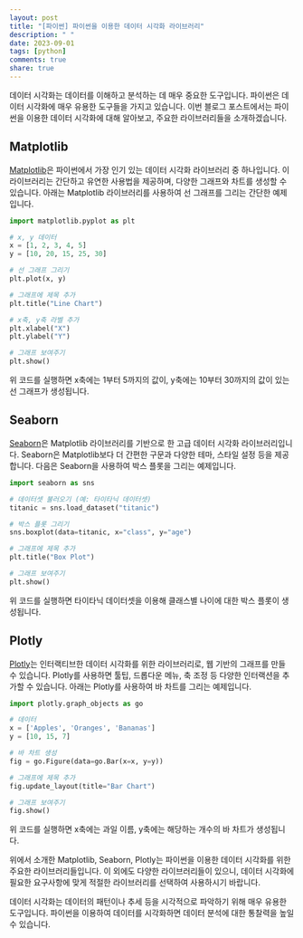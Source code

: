 ```yaml
---
layout: post
title: "[파이썬] 파이썬을 이용한 데이터 시각화 라이브러리"
description: " "
date: 2023-09-01
tags: [python]
comments: true
share: true
---
```


데이터 시각화는 데이터를 이해하고 분석하는 데 매우 중요한 도구입니다. 파이썬은 데이터 시각화에 매우 유용한 도구들을 가지고 있습니다. 이번 블로그 포스트에서는 파이썬을 이용한 데이터 시각화에 대해 알아보고, 주요한 라이브러리들을 소개하겠습니다.

## Matplotlib

[Matplotlib](https://matplotlib.org)은 파이썬에서 가장 인기 있는 데이터 시각화 라이브러리 중 하나입니다. 이 라이브러리는 간단하고 유연한 사용법을 제공하며, 다양한 그래프와 차트를 생성할 수 있습니다. 아래는 Matplotlib 라이브러리를 사용하여 선 그래프를 그리는 간단한 예제입니다.
```python
import matplotlib.pyplot as plt

# x, y 데이터
x = [1, 2, 3, 4, 5]
y = [10, 20, 15, 25, 30]

# 선 그래프 그리기
plt.plot(x, y)

# 그래프에 제목 추가
plt.title("Line Chart")

# x축, y축 라벨 추가
plt.xlabel("X")
plt.ylabel("Y")

# 그래프 보여주기
plt.show()
```
위 코드를 실행하면 x축에는 1부터 5까지의 값이, y축에는 10부터 30까지의 값이 있는 선 그래프가 생성됩니다.

## Seaborn

[Seaborn](https://seaborn.pydata.org)은 Matplotlib 라이브러리를 기반으로 한 고급 데이터 시각화 라이브러리입니다. Seaborn은 Matplotlib보다 더 간편한 구문과 다양한 테마, 스타일 설정 등을 제공합니다. 다음은 Seaborn을 사용하여 박스 플롯을 그리는 예제입니다.
```python
import seaborn as sns

# 데이터셋 불러오기 (예: 타이타닉 데이터셋)
titanic = sns.load_dataset("titanic")

# 박스 플롯 그리기
sns.boxplot(data=titanic, x="class", y="age")

# 그래프에 제목 추가
plt.title("Box Plot")

# 그래프 보여주기
plt.show()
```
위 코드를 실행하면 타이타닉 데이터셋을 이용해 클래스별 나이에 대한 박스 플롯이 생성됩니다.

## Plotly

[Plotly](https://plotly.com/python)는 인터랙티브한 데이터 시각화를 위한 라이브러리로, 웹 기반의 그래프를 만들 수 있습니다. Plotly를 사용하면 툴팁, 드롭다운 메뉴, 축 조정 등 다양한 인터랙션을 추가할 수 있습니다. 아래는 Plotly를 사용하여 바 차트를 그리는 예제입니다.
```python
import plotly.graph_objects as go

# 데이터
x = ['Apples', 'Oranges', 'Bananas']
y = [10, 15, 7]

# 바 차트 생성
fig = go.Figure(data=go.Bar(x=x, y=y))

# 그래프에 제목 추가
fig.update_layout(title="Bar Chart")

# 그래프 보여주기
fig.show()
```
위 코드를 실행하면 x축에는 과일 이름, y축에는 해당하는 개수의 바 차트가 생성됩니다.

위에서 소개한 Matplotlib, Seaborn, Plotly는 파이썬을 이용한 데이터 시각화를 위한 주요한 라이브러리들입니다. 이 외에도 다양한 라이브러리들이 있으니, 데이터 시각화에 필요한 요구사항에 맞게 적절한 라이브러리를 선택하여 사용하시기 바랍니다.

데이터 시각화는 데이터의 패턴이나 추세 등을 시각적으로 파악하기 위해 매우 유용한 도구입니다. 파이썬을 이용하여 데이터를 시각화하면 데이터 분석에 대한 통찰력을 높일 수 있습니다.
